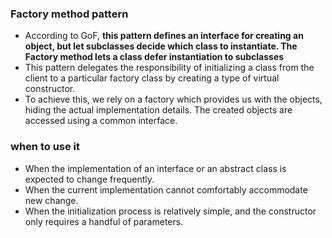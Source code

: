 ### Factory method pattern
- According to GoF, **this pattern defines an interface for creating an object, but let subclasses decide which class to instantiate. The Factory method lets a class defer instantiation to subclasses**
- This pattern delegates the responsibility of initializing a class from the client to a particular factory class by creating a type of virtual constructor.
- To achieve this, we rely on a factory which provides us with the objects, hiding the actual implementation details. The created objects are accessed using a common interface.

### when to use it
- When the implementation of an interface or an abstract class is expected to change frequently.
- When the current implementation cannot comfortably accommodate new change.
- When the initialization process is relatively simple, and the constructor only requires a handful of parameters.
